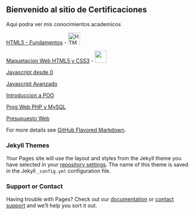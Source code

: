 ## Bienvenido al sitio de Certificaciones

Aqui podra ver mis conocimientos academicos

[HTML5 - Fundamentos](https://tinchossh.github.io/Certificaciones/HTML5%20-%20Fundamentos.pdf) - <img src="https://cdn.pixabay.com/photo/2017/08/05/11/16/logo-2582748_960_720.png" title="HTML5" width= 32px height= 32px>

[Maquetacion Web HTML5 y CSS3](https://tinchossh.github.io/Certificaciones/Maquetacion%20Web%20HTML5%20y%20CSS3.pdf) - <img src="https://www.google.com/url?sa=i&url=https%3A%2F%2Ficonscout.com%2Ficon%2Fcss-118&psig=AOvVaw3eflJ3ekdtKniEdsS0SGZ8&ust=1618037207296000&source=images&cd=vfe&ved=2ahUKEwjljYi5yPDvAhXvspUCHT7dDO0QjRx6BAgAEAc" width= 32px height= 32px>



[Javascript desde 0](https://tinchossh.github.io/Certificaciones/Javascript%20desde%200.pdf) 

[Javascript Avanzado](https://tinchossh.github.io/Certificaciones/Javascript%20Avanzado.pdf) 

[Introduccion a POO](https://tinchossh.github.io/Certificaciones/Introduccion%20a%20POO.pdf) 

[Prog Web PHP y MySQL](https://tinchossh.github.io/Certificaciones/Prog%20Web%20PHP%20y%20MySQL.pdf) 

[Presupuesto Web](https://tinchossh.github.io/Certificaciones/Presupuesto%20Web.pdf)


For more details see [GitHub Flavored Markdown](https://guides.github.com/features/mastering-markdown/).

### Jekyll Themes

Your Pages site will use the layout and styles from the Jekyll theme you have selected in your [repository settings](https://github.com/Tinchossh/Certificaciones/settings/pages). The name of this theme is saved in the Jekyll `_config.yml` configuration file.

### Support or Contact

Having trouble with Pages? Check out our [documentation](https://docs.github.com/categories/github-pages-basics/) or [contact support](https://support.github.com/contact) and we’ll help you sort it out.

